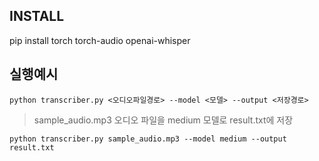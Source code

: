 
## INSTALL

pip install torch torch-audio openai-whisper

## 실행예시

```
python transcriber.py <오디오파일경로> --model <모델> --output <저장경로>
```

> sample_audio.mp3 오디오 파일을 medium 모델로 result.txt에 저장

```
python transcriber.py sample_audio.mp3 --model medium --output result.txt
```
